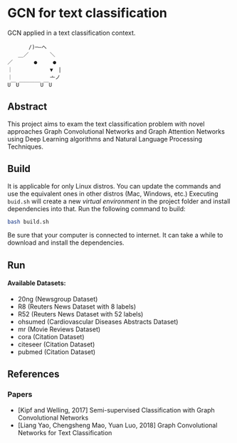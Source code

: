 # GCN for text classification

GCN applied in a text classification context.

```
　　　　/)─―ヘ
　　＿／　　　　＼
／　　　　●　　　●
｜　　　　　　　▼　|
｜　　　　　　　亠ノ
U￣U￣￣￣￣U￣U
```

## Abstract
This project aims to exam the text classification problem with novel approaches Graph Convolutional Networks and Graph Attention Networks using Deep Learning algorithms and Natural Language Processing Techniques.

## Build
It is applicable for only Linux distros. You can update the commands and use the equivalent ones in other distros (Mac, Windows, etc.) Executing `buid.sh` will create a new _virtual environment_ in the project folder and install dependencies into that. Run the following command to build: 

```bash
bash build.sh 
```

Be sure that your computer is connected to internet. It can take a while to download and install the dependencies.

## Run

#### **Available Datasets:**

+ 20ng (Newsgroup Dataset)
+ R8 (Reuters News Dataset with 8 labels)
+ R52 (Reuters News Dataset with 52 labels)
+ ohsumed (Cardiovascular Diseases Abstracts Dataset)
+ mr (Movie Reviews Dataset)
+ cora (Citation Dataset)
+ citeseer (Citation Dataset)
+ pubmed (Citation Dataset)

## References

### Papers 
+ [Kipf and Welling, 2017]  Semi-supervised Classification with Graph Convolutional Networks
+ [Liang Yao, Chengsheng Mao, Yuan Luo, 2018] Graph Convolutional Networks for Text Classification

